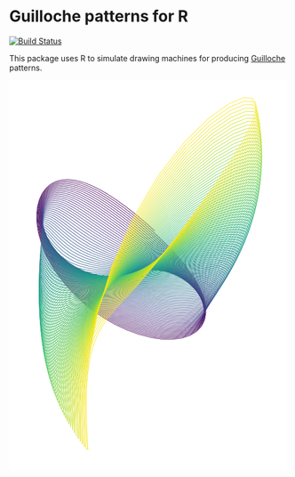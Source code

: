 # Guilloche patterns for R

[![Build Status](https://travis-ci.org/alexwhan/guilloche.svg?branch=master)](https://travis-ci.org/alexwhan/guilloche)

This package uses R to simulate drawing machines for producing [Guilloche](https://en.wikipedia.org/wiki/Guilloch%C3%A9) patterns.

![guilloche example](https://github.com/alexwhan/guilloche/blob/master/inst/examples/example.png)
